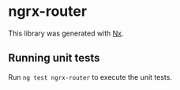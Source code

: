 # ngrx-router

This library was generated with [Nx](https://nx.dev).

## Running unit tests

Run `ng test ngrx-router` to execute the unit tests.
